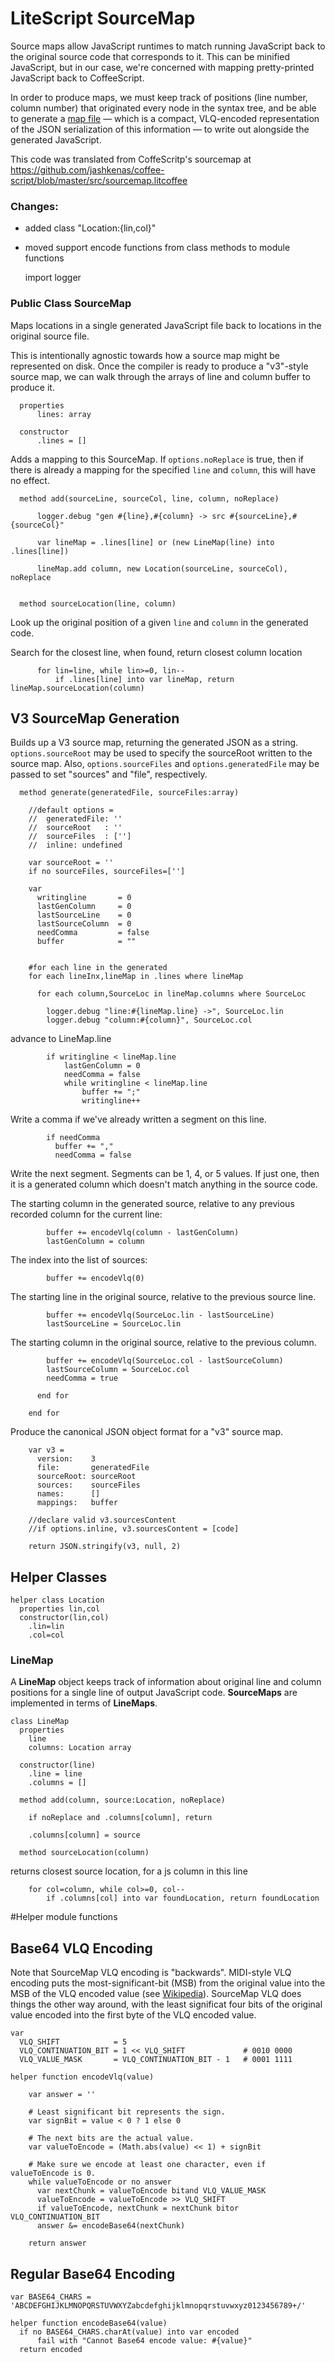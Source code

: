 # LiteScript SourceMap

Source maps allow JavaScript runtimes to match running JavaScript back to
the original source code that corresponds to it. This can be minified
JavaScript, but in our case, we're concerned with mapping pretty-printed
JavaScript back to CoffeeScript.

In order to produce maps, we must keep track of positions (line number, column number)
that originated every node in the syntax tree, and be able to generate a
[map file](https://docs.google.com/document/d/1U1RGAehQwRypUTovF1KRlpiOFze0b-_2gc6fAH0KY0k/edit)
— which is a compact, VLQ-encoded representation of the JSON serialization
of this information — to write out alongside the generated JavaScript.

This code was translated from CoffeScritp's sourcemap at
https://github.com/jashkenas/coffee-script/blob/master/src/sourcemap.litcoffee

### Changes: 
- added class "Location:{lin,col}"
- moved support encode functions from class methods to module functions

    import logger

### Public Class SourceMap

Maps locations in a single generated JavaScript file back to locations in
the original source file.

This is intentionally agnostic towards how a source map might be represented on
disk. Once the compiler is ready to produce a "v3"-style source map, we can walk
through the arrays of line and column buffer to produce it.

      properties 
          lines: array

      constructor
          .lines = []

Adds a mapping to this SourceMap.
If `options.noReplace` is true, then if there is already a mapping 
for the specified `line` and `column`, this will have no effect.

      method add(sourceLine, sourceCol, line, column, noReplace) 

          logger.debug "gen #{line},#{column} -> src #{sourceLine},#{sourceCol}"

          var lineMap = .lines[line] or (new LineMap(line) into .lines[line])

          lineMap.add column, new Location(sourceLine, sourceCol), noReplace


      method sourceLocation(line, column)

Look up the original position of a given 
`line` and `column` in the generated code.

Search for the closest line, when found, return closest column location

          for lin=line, while lin>=0, lin--
              if .lines[line] into var lineMap, return lineMap.sourceLocation(column)

V3 SourceMap Generation
-----------------------

Builds up a V3 source map, returning the generated JSON as a string.
`options.sourceRoot` may be used to specify the sourceRoot written to the source
map.  Also, `options.sourceFiles` and `options.generatedFile` may be passed to
set "sources" and "file", respectively.

      method generate(generatedFile, sourceFiles:array) 
        
        //default options = 
        //  generatedFile: ''
        //  sourceRoot   : ''
        //  sourceFiles  : ['']
        //  inline: undefined

        var sourceRoot = ''
        if no sourceFiles, sourceFiles=['']

        var
          writingline       = 0
          lastGenColumn     = 0
          lastSourceLine    = 0
          lastSourceColumn  = 0
          needComma         = false
          buffer            = ""


        #for each line in the generated 
        for each lineInx,lineMap in .lines where lineMap

          for each column,SourceLoc in lineMap.columns where SourceLoc

            logger.debug "line:#{lineMap.line} ->", SourceLoc.lin
            logger.debug "column:#{column}", SourceLoc.col

advance to LineMap.line

            if writingline < lineMap.line
                lastGenColumn = 0
                needComma = false
                while writingline < lineMap.line
                    buffer += ";"
                    writingline++

Write a comma if we've already written a segment on this line.

            if needComma
              buffer += ","
              needComma = false

Write the next segment. Segments can be 1, 4, or 5 values.  If just one, then it
is a generated column which doesn't match anything in the source code.

The starting column in the generated source, relative to any previous recorded
column for the current line:

            buffer += encodeVlq(column - lastGenColumn)
            lastGenColumn = column

The index into the list of sources:

            buffer += encodeVlq(0)

The starting line in the original source, relative to the previous source line.

            buffer += encodeVlq(SourceLoc.lin - lastSourceLine)
            lastSourceLine = SourceLoc.lin

The starting column in the original source, relative to the previous column.

            buffer += encodeVlq(SourceLoc.col - lastSourceColumn)
            lastSourceColumn = SourceLoc.col
            needComma = true

          end for

        end for

Produce the canonical JSON object format for a "v3" source map.

        var v3 =
          version:    3
          file:       generatedFile
          sourceRoot: sourceRoot
          sources:    sourceFiles
          names:      []
          mappings:   buffer

        //declare valid v3.sourcesContent
        //if options.inline, v3.sourcesContent = [code] 

        return JSON.stringify(v3, null, 2)


## Helper Classes

    helper class Location
      properties lin,col
      constructor(lin,col)
        .lin=lin
        .col=col

### LineMap

A **LineMap** object keeps track of information about original line and column
positions for a single line of output JavaScript code.
**SourceMaps** are implemented in terms of **LineMaps**.

    class LineMap
      properties 
        line
        columns: Location array

      constructor(line)
        .line = line
        .columns = []

      method add(column, source:Location, noReplace)

        if noReplace and .columns[column], return 
        
        .columns[column] = source

      method sourceLocation(column)

returns closest source location, for a js column in this line

        for col=column, while col>=0, col--
            if .columns[col] into var foundLocation, return foundLocation


#Helper module functions

Base64 VLQ Encoding
-------------------

Note that SourceMap VLQ encoding is "backwards".  MIDI-style VLQ encoding puts
the most-significant-bit (MSB) from the original value into the MSB of the VLQ
encoded value (see [Wikipedia](http://en.wikipedia.org/wiki/File:Uintvar_coding.svg)).
SourceMap VLQ does things the other way around, with the least significat four
bits of the original value encoded into the first byte of the VLQ encoded value.

    var 
      VLQ_SHIFT            = 5
      VLQ_CONTINUATION_BIT = 1 << VLQ_SHIFT             # 0010 0000
      VLQ_VALUE_MASK       = VLQ_CONTINUATION_BIT - 1   # 0001 1111

    helper function encodeVlq(value) 

        var answer = ''

        # Least significant bit represents the sign.
        var signBit = value < 0 ? 1 else 0

        # The next bits are the actual value.
        var valueToEncode = (Math.abs(value) << 1) + signBit

        # Make sure we encode at least one character, even if valueToEncode is 0.
        while valueToEncode or no answer
          var nextChunk = valueToEncode bitand VLQ_VALUE_MASK
          valueToEncode = valueToEncode >> VLQ_SHIFT
          if valueToEncode, nextChunk = nextChunk bitor VLQ_CONTINUATION_BIT 
          answer &= encodeBase64(nextChunk)

        return answer


Regular Base64 Encoding
-----------------------

    var BASE64_CHARS = 'ABCDEFGHIJKLMNOPQRSTUVWXYZabcdefghijklmnopqrstuvwxyz0123456789+/'

    helper function encodeBase64(value) 
      if no BASE64_CHARS.charAt(value) into var encoded
          fail with "Cannot Base64 encode value: #{value}"
      return encoded

